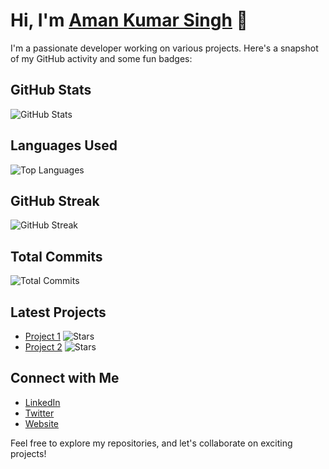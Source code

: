 # Hi, I'm [Aman Kumar Singh](https://www.amankumarsingh.me) 👋

I'm a passionate developer working on various projects. Here's a snapshot of my GitHub activity and some fun badges:

## GitHub Stats

![GitHub Stats](https://github-readme-stats.vercel.app/api?username=Amankumarsinghdeveloper&show_icons=true&theme=radical)

## Languages Used

![Top Languages](https://github-readme-stats.vercel.app/api/top-langs/?username=Amankumarsinghdeveloper&layout=compact)

## GitHub Streak

![GitHub Streak](https://github-readme-streak-stats.herokuapp.com/?user=Amankumarsinghdeveloper&theme=radical)

## Total Commits

![Total Commits](https://img.shields.io/github/commit-activity/m/Amankumarsinghdeveloper/your-repo?color=green)

## Latest Projects

- [Project 1](https://github.com/Amankumarsinghdeveloper/project1) ![Stars](https://img.shields.io/github/stars/Amankumarsinghdeveloper/project1?style=social)
- [Project 2](https://github.com/Amankumarsinghdeveloper/project2) ![Stars](https://img.shields.io/github/stars/Amankumarsinghdeveloper/project2?style=social)

## Connect with Me

- [LinkedIn](https://www.linkedin.com/in/your-name/)
- [Twitter](https://twitter.com/your-twitter-handle)
- [Website](https://your-website.com)

Feel free to explore my repositories, and let's collaborate on exciting projects!
